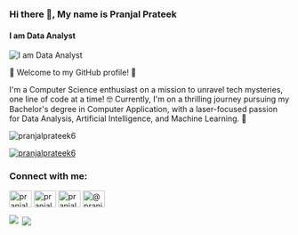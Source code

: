 ### Hi there 👋, My name is Pranjal Prateek
#### I am Data Analyst
![I am Data Analyst](https://static.vecteezy.com/system/resources/previews/000/539/819/original/vector-data-word-lettering-illustration.jpg)


🚀 Welcome to my GitHub profile! 🌟

I'm a Computer Science enthusiast on a mission to unravel tech mysteries, one line of code at a time! 🤓 Currently, I'm on a thrilling journey pursuing my Bachelor's degree in Computer Application, with a laser-focused passion for Data Analysis, Artificial Intelligence, and Machine Learning. 🤖
<p align="left"> <img src="https://komarev.com/ghpvc/?username=pranjalprateek6&label=Profile%20views&color=0e75b6&style=flat" alt="pranjalprateek6" /> </p>

<p align="left"> <a href="https://twitter.com/pranjalprateek6" target="blank"><img src="https://img.shields.io/twitter/follow/pranjalprateek6?logo=twitter&style=for-the-badge" alt="pranjalprateek6" /></a> </p>

<h3 align="left">Connect with me:</h3>
<p align="left">
<a href="https://twitter.com/pranjalprateek6" target="blank"><img align="center" src="https://raw.githubusercontent.com/rahuldkjain/github-profile-readme-generator/master/src/images/icons/Social/twitter.svg" alt="pranjalprateek6" height="30" width="40" /></a>
<a href="https://linkedin.com/in/pranjalprateek" target="blank"><img align="center" src="https://raw.githubusercontent.com/rahuldkjain/github-profile-readme-generator/master/src/images/icons/Social/linked-in-alt.svg" alt="pranjalprateek" height="30" width="40" /></a>
<a href="https://kaggle.com/pranjal666" target="blank"><img align="center" src="https://raw.githubusercontent.com/rahuldkjain/github-profile-readme-generator/master/src/images/icons/Social/kaggle.svg" alt="pranjal666" height="30" width="40" /></a>
<a href="https://medium.com/@pranjalprateek9" target="blank"><img align="center" src="https://raw.githubusercontent.com/rahuldkjain/github-profile-readme-generator/master/src/images/icons/Social/medium.svg" alt="@pranjalprateek9" height="30" width="40" /></a>
</p>

<p><img align="left" src="https://github-readme-stats.vercel.app/api?username=pranjalprateek6&show_icons=true&theme=gruvbox&hide_border=true" /></p>

<p>&nbsp;<img align="center" src="https://github-readme-streak-stats.herokuapp.com/?user=sidsharma2002&theme=gruvbox&hide_border=true" /></p>
